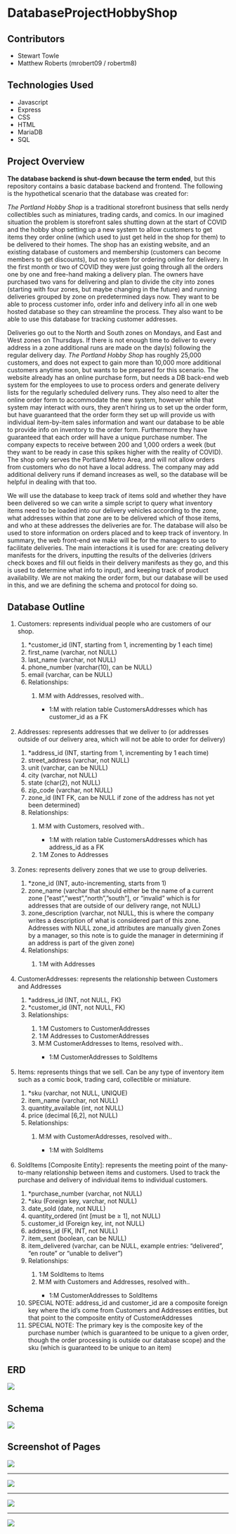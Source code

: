 # DatabaseProjectHobbyShop

## Contributors
- Stewart Towle
- Matthew Roberts (mrobert09 / robertm8)

## Technologies Used
- Javascript
- Express
- CSS
- HTML
- MariaDB
- SQL

## Project Overview
**The database backend is shut-down because the term ended**, but this repository contains a basic database backend and frontend. The following is the hypothetical scenario that the database was created for:

  *The Portland Hobby Shop* is a traditional storefront business that sells nerdy collectibles
such as miniatures, trading cards, and comics. In our imagined situation the problem is
storefront sales shutting down at the start of COVID and the hobby shop setting up a new
system to allow customers to get items they order online (which used to just get held in the shop
for them) to be delivered to their homes. The shop has an existing website, and an existing
database of customers and membership (customers can become members to get discounts),
but no system for ordering online for delivery. In the first month or two of COVID they were just
going through all the orders one by one and free-hand making a delivery plan. The owners have
purchased two vans for delivering and plan to divide the city into zones (starting with four zones,
but maybe changing in the future) and running deliveries grouped by zone on predetermined
days now. They want to be able to process customer info, order info and delivery info all in one
web hosted database so they can streamline the process. They also want to be able to use this
database for tracking customer addresses.

  Deliveries go out to the North and South zones on Mondays, and East and West zones
on Thursdays. If there is not enough time to deliver to every address in a zone additional runs
are made on the day(s) following the regular delivery day. *The Portland Hobby Shop* has
roughly 25,000 customers, and does not expect to gain more than 10,000 more additional
customers anytime soon, but wants to be prepared for this scenario. The website already has
an online purchase form, but needs a DB back-end web system for the employees to use to
process orders and generate delivery lists for the regularly scheduled delivery runs. They also
need to alter the online order form to accommodate the new system, however while that system
may interact with ours, they aren’t hiring us to set up the order form, but have guaranteed that
the order form they set up will provide us with individual item-by-item sales information and want
our database to be able to provide info on inventory to the order form. Furthermore they have
guaranteed that each order will have a unique purchase number. The company expects to
receive between 200 and 1,000 orders a week (but they want to be ready in case this spikes
higher with the reality of COVID). The shop only serves the Portland Metro Area, and will not
allow orders from customers who do not have a local address. The company may add
additional delivery runs if demand increases as well, so the database will be helpful in dealing
with that too.

  We will use the database to keep track of items sold and whether they have been
delivered so we can write a simple script to query what inventory items need to be loaded into
our delivery vehicles according to the zone, what addresses within that zone are to be delivered
which of those items, and who at these addresses the deliveries are for. The database will also
be used to store information on orders placed and to keep track of inventory.
In summary, the web front-end we make will be for the managers to use to facilitate
deliveries. The main interactions it is used for are: creating delivery manifests for the drivers,
inputting the results of the deliveries (drivers check boxes and fill out fields in their delivery
manifests as they go, and this is used to determine what info to input), and keeping track of
product availability. We are not making the order form, but our database will be used in this,
and we are defining the schema and protocol for doing so.

## Database Outline
<ol>
  <li>Customers: represents individual people who are customers of our shop.</li>
  <ol>
    <li>*customer_id (INT, starting from 1, incrementing by 1 each time)</li>
    <li>first_name (varchar, not NULL)</li>
    <li>last_name (varchar, not NULL)</li>
    <li>phone_number (varchar(10), can be NULL)</li>
    <li>email (varchar, can be NULL)</li>
    <li>Relationships:</li>
    <ol>
      <li>M:M with Addresses, resolved with..</li>
      <ul>
        <li>1:M with relation table CustomersAddresses which has customer_id as a FK</li>
      </ul>
    </ol>
  </ol>
 <br>
  <li>Addresses: represents addresses that we deliver to (or addresses outside of our delivery area, which will not be able to order for delivery)</li>
  <ol>
    <li>*address_id (INT, starting from 1, incrementing by 1 each time)</li>
    <li>street_address (varchar, not NULL)</li>
    <li>unit (varchar, can be NULL)</li>
    <li>city (varchar, not NULL)</li>
    <li>state (char(2), not NULL)</li>
    <li>zip_code (varchar, not NULL)</li>
    <li>zone_id (INT FK, can be NULL if zone of the address has not yet been determined)</li>
    <li>Relationships:</li>
    <ol>
      <li>M:M with Customers, resolved with..</li>
      <ul>
        <li>1:M with relation table CustomersAddresses which has address_id as a FK</li>
      </ul>
      <li>1:M Zones to Addresses</li>
    </ol>
  </ol>
 <br>
  <li>Zones: represents delivery zones that we use to group deliveries.</li>
  <ol>
    <li>*zone_id (INT, auto-incrementing, starts from 1)</li>
    <li>zone_name (varchar that should either be the name of a current zone [“east”,”west”,”north”,”south”], or “invalid” which is for addresses that are outside of our delivery range, not NULL)</li>
    <li>zone_description (varchar, not NULL, this is where the company writes a description of what is considered part of this zone. Addresses with NULL zone_id attributes are manually given Zones by a manager, so this note is to guide the manager in determining if an address is part of the given zone)</li>
    <li>Relationships:</li>
    <ol>
      <li>1:M with Addresses</li>
    </ol>
  </ol>
 <br>
  <li>CustomerAddresses: represents the relationship between Customers and Addresses</li>
  <ol>
    <li>*address_id (INT, not NULL, FK)</li>
    <li>*customer_id (INT, not NULL, FK)</li>
    <li>Relationships:</li>
    <ol>
      <li>1:M Customers to CustomerAddresses</li>
      <li>1:M Addresses to CustomerAddresses</li>
      <li>M:M CustomerAddresses to Items, resolved with..</li>
      <ul>
        <li>1:M CustomerAddresses to SoldItems</li>
      </ul>
    </ol>
  </ol>
 <br>
  <li>Items: represents things that we sell. Can be any type of inventory item such as a comic book, trading card, collectible or miniature.</li>
  <ol>
    <li>*sku (varchar, not NULL, UNIQUE)</li>
    <li>item_name (varchar, not NULL)</li>
    <li>quantity_available (int, not NULL)</li>
    <li>price (decimal [6,2], not NULL)</li>
    <li>Relationships:</li>
    <ol>
      <li>M:M with CustomerAddresses, resolved with..</li>
      <ul>
        <li>1:M with SoldItems</li>
      </ul>
    </ol>
  </ol>
 <br>
  <li>SoldItems [Composite Entity]: represents the meeting point of the many-to-many relationship between items and customers. Used to track the purchase and delivery of individual items to individual customers.</li>
  <ol>
    <li>*purchase_number (varchar, not NULL)</li>
    <li>*sku (Foreign key, varchar, not NULL)</li>
    <li>date_sold (date, not NULL)</li>
    <li>quantity_ordered (int [must be ≥ 1], not NULL)</li>
    <li>customer_id (Foreign key, int, not NULL)</li>
    <li>address_id (FK, INT, not NULL)</li>
    <li>item_sent (boolean, can be NULL)</li>
    <li>item_delivered (varchar, can be NULL, example entries: “delivered”, “en route” or “unable to deliver”)</li>
    <li>Relationships:</li>
    <ol>
      <li>1:M SoldItems to Items</li>
      <li>M:M with Customers and Addresses, resolved with..</li>
      <ul>
        <li>1:M CustomerAddresses to SoldItems</li>
      </ul>
    </ol>
  <li>SPECIAL NOTE: address_id and customer_id are a composite foreign key where the id’s come from Customers and Addresses entities, but that point to the composite entity of CustomerAddresses</li>
  <li>SPECIAL NOTE: The primary key is the composite key of the purchase number (which is guaranteed to be unique to a given order, though the order processing is outside our database scope) and the sku (which is guaranteed to be unique to an item)</li>
  </ol>
</ol>

## ERD
![](./images/ERD.png)

## Schema
![](./images/schema.png)

## Screenshot of Pages
![](./images/customersaddresses.png)
***
![](./images/zones.png)
***
![](./images/items.png)
***
![](./images/solditems.png)
